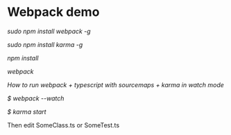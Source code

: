# Webpack demo


_sudo npm install webpack -g_

_sudo npm install karma -g_

_npm install_

_webpack_


*How to run webpack + typescript with sourcemaps + karma in watch mode*

_$ webpack --watch_

_$ karma start_

Then edit SomeClass.ts or SomeTest.ts
